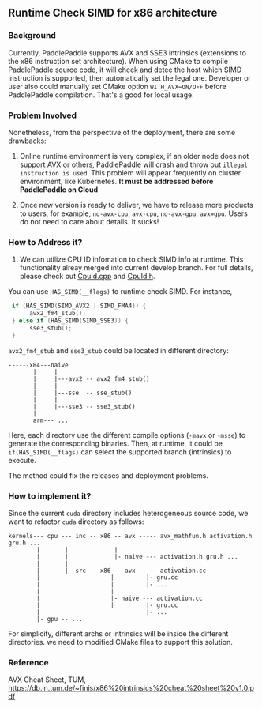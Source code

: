 ## Runtime Check SIMD for x86 architecture

### Background

Currently, PaddlePaddle supports AVX and SSE3 intrinsics (extensions to the x86 instruction set architecture). When using CMake to compile PaddlePaddle source code, it will check and detec the host which SIMD instruction is supported, then automatically set the legal one.  Developer or user also could manually set CMake option `WITH_AVX=ON/OFF` before PaddlePaddle compilation. That's a good for local usage.


### Problem Involved

Nonetheless, from the perspective of the deployment, there are some drawbacks:

1. Online runtime environment is very complex, if an older node does not support AVX or others,
PaddlePaddle will crash and throw out `illegal instruction is used`. This problem will appear
frequently on cluster environment, like Kubernetes. **It must be addressed before PaddlePaddle on Cloud**

2. Once new version is ready to deliver, we have to release more products to users, for example, `no-avx-cpu`, `avx-cpu`, `no-avx-gpu`, `avx=gpu`. Users do not need to care about details. It sucks!


### How to Address it?

1. We can utilize CPU ID infomation to check SIMD info at runtime. This functionality alreay merged into
current develop branch. For full details, please check out [CpuId.cpp](https://github.com/PaddlePaddle/Paddle/blob/develop/paddle/utils/CpuId.cpp) and [CpuId.h](https://github.com/PaddlePaddle/Paddle/blob/develop/paddle/utils/CpuId.h).

You can use `HAS_SIMD(__flags)` to runtime check SIMD. For instance,

```c++
 if (HAS_SIMD(SIMD_AVX2 | SIMD_FMA4)) {
      avx2_fm4_stub();
 } else if (HAS_SIMD(SIMD_SSE3)) {
      sse3_stub();
 }
```

`avx2_fm4_stub` and `sse3_stub` could be located in different directory:

```text
------x84---naive
       |     |
       |     |---avx2 -- avx2_fm4_stub()
       |     |
       |     |---sse  -- sse_stub()
       |     |
       |     |---sse3 -- sse3_stub()
       |
       arm--- ...
```

Here, each directory use the different compile options (`-mavx` or `-msse`) to generate the corresponding binaries. Then, at
runtime, it could be `if(HAS_SIMD(__flags)` can select the supported branch (intrinsics) to execute.

The method could fix the releases and deployment problems.


### How to implement it?

Since the current `cuda` directory includes heterogeneous source code, we want to refactor `cuda` directory as follows:

```
kernels--- cpu --- inc -- x86 -- avx ----- avx_mathfun.h activation.h gru.h ...
        |       |             |
        |       |             |- naive --- activation.h gru.h ...
        |       |
        |       |- src -- x86 -- avx ----- activation.cc
        |                    |         |- gru.cc
        |                    |         |- ...
        |                    |
        |                    |- naive --- activation.cc
        |                    |         |- gru.cc
        |                              |- ...
        |- gpu -- ...
```

For simplicity, different archs or intrinsics will be inside the different directories. we need to
modified CMake files to support this solution.


### Reference

AVX Cheat Sheet, TUM, https://db.in.tum.de/~finis/x86%20intrinsics%20cheat%20sheet%20v1.0.pdf
